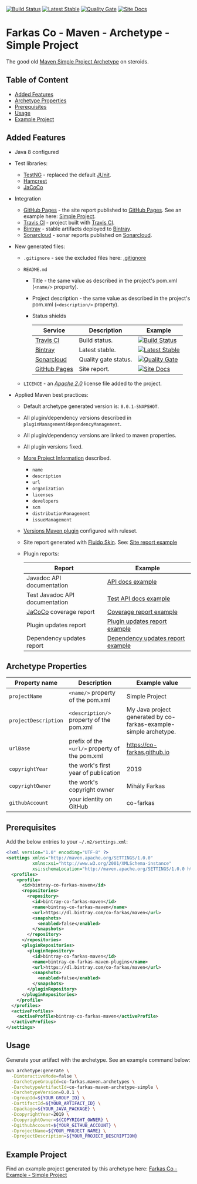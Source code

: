 [![Build Status][travis-ci-shield-img]][travis-ci-shield-link]
[![Latest Stable][bintray-shield-img]][bintray-shield-link]
[![Quality Gate][sonarcloud-shield-img]][sonarcloud-shield-link]
[![Site Docs][github-pages-shield-img]][github-pages-shield-link]

# Farkas Co - Maven - Archetype - Simple Project

The good old [Maven Simple Project Archetype][maven-simple-project-archetype-site] on steroids.

## Table of Content

* [Added Features](#added-features)
* [Archetype Properties](#archetype-properties)
* [Prerequisites](#prerequisites)
* [Usage](#usage)
* [Example Project](#example-project)

## Added Features

* Java 8 configured
* Test libraries:
  * [TestNG][testng] - replaced the default [JUnit][junit].
  * [Hamcrest][hamcrest]
  * [JaCoCo][jacoco]
* Integration
    * [GitHub Pages][github-pages]  - the site report published to [GitHub Pages][github-pages]. See an example here: [Simple Project][co-farkas-example-simple-github-pages].
    * [Travis CI][travis-ci] - project built with [Travis CI][travis-ci].
    * [Bintray][bintray] - stable artifacts deployed to [Bintray][bintray].
    * [Sonarcloud][sonarcloud] - sonar reports published on [Sonarcloud][sonarcloud].
* New generated files:
  * `.gitignore` - see the excluded files here: [.gitignore](/src/main/resources/archetype-resources/.gitignore)
  * `README.md`
    * Title - the same value as described in the project's pom.xml (`<name/>` property).
    * Project description - the same value as described in the project's pom.xml (`<description/>` property).
    * Status shields
    
      | Service                      | Description          | Example                                                           |
      | ---------------------------- | -------------------- | ----------------------------------------------------------------- |
      | [Travis CI][travis-ci]       | Build status.        | [![Build Status][travis-ci-shield-img]][travis-ci-shield-link]    |
      | [Bintray][bintray]           | Latest stable.       | [![Latest Stable][bintray-shield-img]][bintray-shield-link]       |
      | [Sonarcloud][sonarcloud]     | Quality gate status. | [![Quality Gate][sonarcloud-shield-img]][sonarcloud-shield-link]  |
      | [GitHub Pages][github-pages] | Site report.         | [![Site Docs][github-pages-shield-img]][github-pages-shield-link] |

  * `LICENCE` - an [_Apache 2.0_][apache-2.0-licence] license file added to the project. 

* Applied Maven best practices:
  * Default archetype generated version is: `0.0.1-SNAPSHOT`.
  * All plugin/dependency versions described in `pluginManagement`/`dependencyManagement`.
  * All plugin/dependency versions are linked to maven properties.
  * All plugin versions fixed.
  * [More Project Information](https://maven.apache.org/pom.html#More_Project_Information)  described.
    * `name`
    * `description`
    * `url`
    * `organization`
    * `licenses`
    * `developers`
    * `scm`
    * `distributionManagement`
    * `issueManagement`
  * [Versions Maven plugin](https://www.mojohaus.org/versions-maven-plugin/) configured with ruleset.
  * Site report generated with [Fluido Skin](https://maven.apache.org/skins/maven-fluido-skin/). See: [Site report example](https://co-farkas.github.io/co-farkas-example-simple/) 
  * Plugin reports:
    
    | Report                             | Example                                                                                                                  |
    | ---------------------------------- | ------------------------------------------------------------------------------------------------------------------------ |
    | Javadoc API documentation          | [API docs example](https://co-farkas.github.io/co-farkas-example-simple/apidocs/index.html)                              |
    | Test Javadoc API documentation     | [Test API docs example](https://co-farkas.github.io/co-farkas-example-simple/testapidocs/index.html)                     |
    | [JaCoCo][jacoco] coverage report   | [Coverage report example](https://co-farkas.github.io/co-farkas-example-simple/jacoco/index.html)                        |
    | Plugin updates report              | [Plugin updates report example](https://co-farkas.github.io/co-farkas-example-simple/plugin-updates-report.html)         |
    | Dependency updates report          | [Dependency updates report example](https://co-farkas.github.io/co-farkas-example-simple/dependency-updates-report.html) |
   
## Archetype Properties

  | Property name         | Description                                    | Example value                                                    |
  | --------------------- | ---------------------------------------------- | ---------------------------------------------------------------- |
  | `projectName`         | `<name/>` property of the pom.xml              | Simple Project                                                   |
  | `projectDescription`  | `<description/>` property of the pom.xml       | My Java project generated by co-farkas-example-simple archetype. |
  | `urlBase`             | prefix of the `<url/>` property of the pom.xml | https://co-farkas.github.io                                      |
  | `copyrightYear`       | the work's first year of publication           | 2019                                                             |
  | `copyrightOwner`      | the work's copyright owner                     | Mihály Farkas                                                    |
  | `githubAccount`       | your identity on GitHub                        | co-farkas                                                        |

## Prerequisites

Add the below entries to your `~/.m2/settings.xml`:

```xml
<?xml version="1.0" encoding="UTF-8" ?>
<settings xmlns="http://maven.apache.org/SETTINGS/1.0.0"
          xmlns:xsi="http://www.w3.org/2001/XMLSchema-instance"
          xsi:schemaLocation="http://maven.apache.org/SETTINGS/1.0.0 http://maven.apache.org/xsd/settings-1.0.0.xsd">
  <profiles>
    <profile>
      <id>bintray-co-farkas-maven</id>
      <repositories>
        <repository>
          <id>bintray-co-farkas-maven</id>
          <name>bintray-co-farkas-maven</name>
          <url>https://dl.bintray.com/co-farkas/maven</url>
          <snapshots>
            <enabled>false</enabled>
          </snapshots>
        </repository>
      </repositories>
      <pluginRepositories>
        <pluginRepository>
          <id>bintray-co-farkas-maven</id>
          <name>bintray-co-farkas-maven-plugins</name>
          <url>https://dl.bintray.com/co-farkas/maven</url>
          <snapshots>
            <enabled>false</enabled>
          </snapshots>
        </pluginRepository>
      </pluginRepositories>
    </profile>
  </profiles>
  <activeProfiles>
    <activeProfile>bintray-co-farkas-maven</activeProfile>
  </activeProfiles>
</settings>
```

## Usage

Generate your artifact with the archetype. See an example command below:

```bash
mvn archetype:generate \
  -DinteractiveMode=false \
  -DarchetypeGroupId=co-farkas.maven.archetypes \
  -DarchetypeArtifactId=co-farkas-maven-archetype-simple \
  -DarchetypeVersion=0.0.1 \
  -DgroupId=${YOUR_GROUP_ID} \
  -DartifactId=${YOUR_ARTIFACT_ID} \
  -Dpackage=${YOUR_JAVA_PACKAGE} \
  -DcopyrightYear=2019 \
  -DcopyrightOwner=${COPYRIGHT_OWNER} \
  -DgithubAccount=${YOUR_GITHUB_ACCOUNT} \
  -DprojectName=${YOUR_PROJECT_NAME} \
  -DprojectDescription=${YOUR_PROJECT_DESCRIPTION}
```

## Example Project

Find an example project generated by this archetype here: [Farkas Co - Example - Simple Project][co-farkas-example-simple-github]

[maven]:                                 https://maven.apache.org/
[maven-simple-project-archetype-site]:   https://maven.apache.org/archetypes/maven-archetype-simple/
[apache-2.0-licence]:                    https://www.apache.org/licenses/LICENSE-2.0
[github]:                                https://github.com/
[github-pages]:                          https://pages.github.com/
[github-pages-shield-img]:               https://img.shields.io/badge/dynamic/json.svg?label=Docs&colorB=0f80c0&query=$.version&uri=https://co-farkas.github.io/co-farkas-maven-archetype-simple/artifact-info.json
[github-pages-shield-link]:              https://co-farkas.github.io/co-farkas-maven-archetype-simple/
[travis-ci]:                             https://travis-ci.org/
[travis-ci-shield-img]:                  https://img.shields.io/travis/co-farkas/co-farkas-maven-archetype-simple.svg
[travis-ci-shield-link]:                 https://travis-ci.org/co-farkas/co-farkas-maven-archetype-simple
[bintray]:                               https://bintray.com/
[bintray-shield-img]:                    https://api.bintray.com/packages/co-farkas/maven/co-farkas-maven-archetype-simple/images/download.svg
[bintray-shield-link]:                   https://bintray.com/co-farkas/maven/co-farkas-maven-archetype-simple/_latestVersion
[sonarcloud]:                            https://sonarcloud.io/
[sonarcloud-shield-img]:                 https://sonarcloud.io/api/project_badges/measure?project=co-farkas.maven.archetypes%3Aco-farkas-maven-archetype-simple&metric=alert_status
[sonarcloud-shield-link]:                https://sonarcloud.io/dashboard?id=co-farkas.maven.archetypes%3Aco-farkas-maven-archetype-simple
[eclipse]:                               https://www.eclipse.org/
[intellij-idea]:                         https://www.jetbrains.com/idea/
[junit]:                                 https://junit.org/
[testng]:                                https://testng.org/
[hamcrest]:                              http://hamcrest.org/
[jacoco]:                                https://www.eclemma.org/jacoco/
[co-farkas-example-simple-github]:       https://github.com/co-farkas/co-farkas-example-simple/
[co-farkas-example-simple-github-pages]: https://co-farkas.github.io/co-farkas-example-simple/
